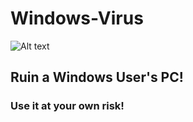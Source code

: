 # Windows-Virus
![Alt text](https://cdn.iconscout.com/icon/free/png-256/computer-virus-2077406-1754824.png)
## Ruin a Windows User's PC!
### Use it at your own risk!
